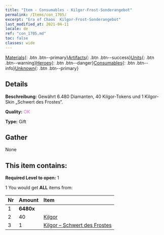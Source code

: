 ```yaml
---
title: "Item - Consumables - Kilgor-Frost-Sonderangebot"
permalink: /Items/con_1705/
excerpt: "Era of Chaos  Kilgor-Frost-Sonderangebot"
last_modified_at: 2021-04-11
locale: de
ref: "con_1705.md"
toc: false
classes: wide
---
```

 [Materials](/de/Items/){: .btn .btn--primary}[Artifacts](/de/Items/Artifacts/){: .btn .btn--success}[Units](/de/Items/Units/){: .btn .btn--warning}[Heroes](/de/Items/Heroes/){: .btn .btn--danger}[Consumables](/de/Items/Consumables/){: .btn .btn--info}[Unknown](/de/Items/Unknown/){: .btn .btn--primary}

## Details
 **Beschreibung:** Gewährt 6.480 Diamanten, 40 Kilgor-Tokens und 1 Kilgor-Skin „Schwert des Frostes“.

 **Quality:** <span style="color: #DA70D6">OK</span>

 **Type:** Gift

## Gather

  None

## This item contains:

 **Required Level to open:** 1

 1 You would get **ALL** items  from:

  | Nr | Amount |     Item    |
  |:---|:-------|:------------|
  | 1 |  **6480x** | <i class="fas fa-gem"/> |  | 
  | 2 | 40 | [Kilgor](/de/Items/her_374/) | 
  | 3 | 1 | [Kilgor – Schwert des Frostes](/de/Items/con_1055/) | 
